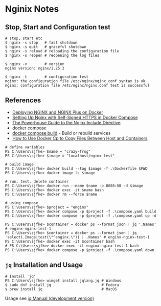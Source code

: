 # Nginix Notes

## Stop, Start and Configuration test

```shell
# stop, start etc
$ nginx -s stop   # fast shutdown
$ nginx -s quit   # graceful shutdown
$ nginx -s reload # reloading the configuration file
$ nginx -s reopen # reopening the log files

$ nginx -v        # version
nginx version: nginx/1.25.3

$ nginx -t        # configuration test
nginx: the configuration file /etc/nginx/nginx.conf syntax is ok
nginx: configuration file /etc/nginx/nginx.conf test is successful
```

## References

* [Deploying NGINX and NGINX Plus on Docker](https://docs.nginx.com/nginx/admin-guide/installing-nginx/installing-nginx-docker/)
* [Setting Up Nginx with Self-Signed HTTPS in Docker Compose](https://ecostack.dev/posts/nginx-self-signed-https-docker-compose/)
* [The Powerhouse Guide to the Nginx Include Directive](https://thelinuxcode.com/nginx-include/)
* [docker compose](https://docs.docker.com/reference/cli/docker/compose/)
* [docker compose build](https://docs.docker.com/reference/cli/docker/compose/build/) - Build or rebuild services
* [How to Use Docker Cp to Copy Files Between Host and Containers](https://www.howtogeek.com/devops/how-to-use-docker-cp-to-copy-files-between-host-and-containers/)

```shell
# define variables
PS C:\Users\sjfke> $name = "crazy-frog"
PS C:\Users\sjfke> $image = "localhost/nginx-test"

# build image
PS C:\Users\sjfke> docker build --tag $image -f .\Dockerfile $PWD
PS C:\Users\sjfke> docker image ls $image

# run, test, delete container
PS C:\Users\sjfke> docker run --name $name -p 8080:80 -d $image
PS C:\Users\sjfke> docker exec -it $name bash
PS C:\Users\sjfke> docker rm --force $name

# using compose
PS C:\Users\sjfke> $project = "enginx"
PS C:\Users\sjfke> docker compose -p $project -f .\compose.yaml build
PS C:\Users\sjfke> docker compose -p $project -f .\compose.yaml up -d

PS C:\Users\sjfke> $container = docker ps --format json | jq '.Names' # enginx-nginx-test-1
PS C:\Users\sjfke> $container = docker ps --format json | jq 'select(.Image|test(\"^enginx.\")) | .Names' # enginx-nginx-test-1
PS C:\Users\sjfke> docker exec -it $container bash
# PS C:\Users\sjfke> docker exec -it enginx-nginx-test-1 bash
PS C:\Users\sjfke> docker compose -p $project -f .\compose.yaml down
```

## ``jq`` Installation and Usage

```shell
# Install 'jq'
PS C:\Users\sjfke> winget install jqlang.jq # Windows
$ sudo dnf install jq                       # Fedora
$ brew install jq                           # MacOS
```

Usage see [jq Manual (development version)](https://jqlang.github.io/jq/manual/)
